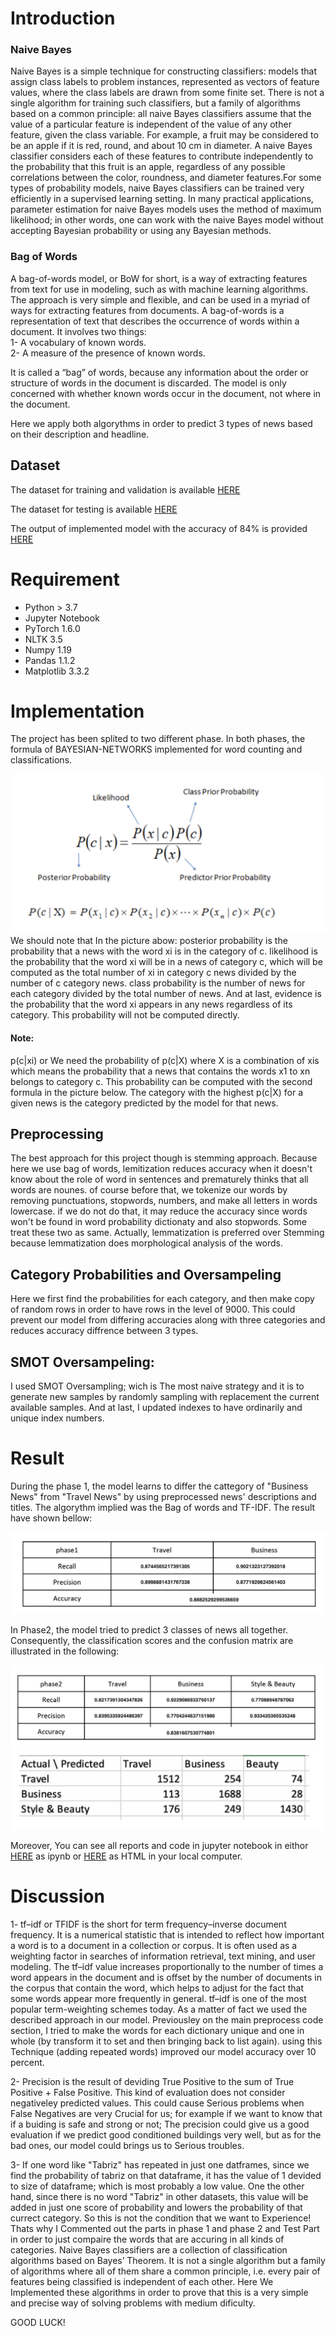 # Introduction
### Naive Bayes
Naive Bayes is a simple technique for constructing classifiers: models that assign class labels to problem instances, represented as vectors of feature values, where the class labels are drawn from some finite set. There is not a single algorithm for training such classifiers, but a family of algorithms based on a common principle: all naive Bayes classifiers assume that the value of a particular feature is independent of the value of any other feature, given the class variable. For example, a fruit may be considered to be an apple if it is red, round, and about 10 cm in diameter. A naive Bayes classifier considers each of these features to contribute independently to the probability that this fruit is an apple, regardless of any possible correlations between the color, roundness, and diameter features.For some types of probability models, naive Bayes classifiers can be trained very efficiently in a supervised learning setting. In many practical applications, parameter estimation for naive Bayes models uses the method of maximum likelihood; in other words, one can work with the naive Bayes model without accepting Bayesian probability or using any Bayesian methods.

### Bag of Words
A bag-of-words model, or BoW for short, is a way of extracting features from text for use in modeling, such as with machine learning algorithms.
The approach is very simple and flexible, and can be used in a myriad of ways for extracting features from documents.
A bag-of-words is a representation of text that describes the occurrence of words within a document. It involves two things:<br>
1- A vocabulary of known words.<br>
2- A measure of the presence of known words.

It is called a “bag” of words, because any information about the order or structure of words in the document is discarded. The model is only concerned with whether known words occur in the document, not where in the document.

Here we apply both algorythms in order to predict 3 types of news based on their description and headline.

## Dataset
The dataset for training and validation is available [HERE](https://github.com/pmadinei/BN-tf-idf/blob/master/Docs/data.csv)

The dataset for testing is available [HERE](https://github.com/pmadinei/BN-tf-idf/blob/master/Docs/test.csv)

The output of implemented model with the accuracy of 84% is provided [HERE](https://github.com/pmadinei/BN-tf-idf/blob/master/Docs/output.csv)

# Requirement
* Python > 3.7
* Jupyter Notebook
* PyTorch 1.6.0
* NLTK 3.5
* Numpy 1.19
* Pandas 1.1.2
* Matplotlib 3.3.2

# Implementation
The project has been splited to two different phase. In both phases, the formula of BAYESIAN-NETWORKS implemented for word counting and classifications.

![BAyesian nets Formula](https://github.com/pmadinei/BN-tf-idf/blob/master/Docs/Bayesian%20Formula.png)
We should note that In the picture abow:
posterior probability is the probability that a news with the word xi is in the category of c. likelihood is the probability that the word xi will be in a news of category c, which will be computed as the total number of xi in category c news divided by the number of c category news. class probability is the number of news for each category divided by the total number of news. And at last, evidence is the probability that the word xi appears in any news regardless of its category. This probability will not be computed directly.
#### Note:
p(c|xi) or We need the probability of p(c|X) where X is a combination of xis which means the probability that a news that contains the words x1 to xn belongs to category c. This probability can be computed with the second formula in the picture below. The category with the highest p(c|X) for a given news is the category predicted by the model for that news.

## Preprocessing
The best approach for this project though is stemming approach. Because here we use bag of words, lemitization reduces accuracy when it doesn't know about the role of word in sentences and prematurely thinks that all words are nounes. of course before that, we tokenize our words by removing punctuations, stopwords, numbers, and make all letters in words lowercase. if we do not do that, it may reduce the accuracy since words won't be found in word probability dictionaty and also stopwords. Some treat these two as same. Actually, lemmatization is preferred over Stemming because lemmatization does morphological analysis of the words.

## Category Probabilities and Oversampeling
Here we first find the probabilities for each category, and then make copy of random rows in order to have rows in the level of 9000. This could prevent our model from differing accuracies along with three categories and reduces accuracy diffrence between 3 types.
## SMOT Oversampeling: 
I used SMOT Oversampling; wich is The most naive strategy and it is to generate new samples by randomly sampling with replacement the current available samples. And at last, I updated indexes to have ordinarily and unique index numbers.

# Result
During the phase 1, the model learns to differ the cattegory of "Business News" from "Travel News" by using preprocessed news' descriptions and titles. The algorythm implied was the Bag of words and TF-IDF. The result have shown bellow:

![Phase1](https://github.com/pmadinei/BN-tf-idf/blob/master/Docs/Phase1%20Result.png)

In Phase2, the model tried to predict 3 classes of news all together. Consequently, the classification scores and the confusion matrix are illustrated in the following:

![Phase2](https://github.com/pmadinei/BN-tf-idf/blob/master/Docs/Phase2%20Result.png)
![Phase2_CM](https://github.com/pmadinei/BN-tf-idf/blob/master/Docs/Phase2%20CM.png)

Moreover, You can see all reports and code in jupyter notebook in eithor [HERE](https://github.com/pmadinei/BN-tf-idf/blob/master/Bayesian%20Nets%20for%20TF-IDF.ipynb) as ipynb or [HERE](https://github.com/pmadinei/BN-tf-idf/blob/master/Docs/Report.html) as HTML in your local computer.

# Discussion

1- tf–idf or TFIDF is the short for term frequency–inverse document frequency. It is a numerical statistic that is intended to reflect how important a word is to a document in a collection or corpus. It is often used as a weighting factor in searches of information retrieval, text mining, and user modeling. The tf–idf value increases proportionally to the number of times a word appears in the document and is offset by the number of documents in the corpus that contain the word, which helps to adjust for the fact that some words appear more frequently in general. tf–idf is one of the most popular term-weighting schemes today. As a matter of fact we used the described approach in our model. Previousley on the main preprocess code section, I tried to make the words for each dictionary unique and one in whole (by transform it to set and then bringing back to list again). using this Technique (adding repeated words) improved our model accuracy over 10 percent.

2- Precision is the result of deviding True Positive to the sum of True Positive + False Positive. This kind of evaluation does not consider negativeley predicted values. This could cause Serious problems when False Negatives are very Crucial for us; for example if we want to know that if a buiding is safe and strong or not; The precision could give us a good evaluation if we predict good conditioned buildings very well, but as for the bad ones, our model could brings us to Serious troubles.

3- If one word like "Tabriz" has repeated in just one datframes, since we find the probability of tabriz on that dataframe, it has the value of 1 devided to size of dataframe; which is most probably a low value. One the other hand, since there is no word "Tabriz" in other datasets, this value will be added in just one score of probability and lowers the probability of that currect category. So this is not the condition that we want to Experience! Thats why I Commented out the parts in phase 1 and phase 2 and Test Part in order to just compaire the words that are accuring in all kinds of categories. Naive Bayes classifiers are a collection of classification algorithms based on Bayes’ Theorem. It is not a single algorithm but a family of algorithms where all of them share a common principle, i.e. every pair of features being classified is independent of each other. Here We Implemented these algorithms in order to prove that this is a very simple and precise way of solving problems with medium dificulty.

GOOD LUCK!
